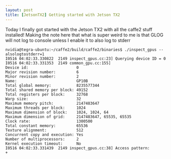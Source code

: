 ```yaml
---
layout: post
title: [JetsonTX2] Getting started with Jetson TX2
---
```


Today I finally got started with the Jetson TX2 with all the caffe2 stuff installed! Making the note here that what is super weird to me is that GLOG will not log to console unless I enable it to also log to stderr

```
nvidia@tegra-ubuntu:~/caffe2/build/caffe2/binaries$ ./inspect_gpus --alsologtostderr=1
I0516 04:02:33.330822  2149 inspect_gpus.cc:23] Querying device ID = 0
I0516 04:02:33.331353  2149 common_gpu.cc:155] 
Device id:                     0
Major revision number:         6
Minor revision number:         2
Name:                          GP10B
Total global memory:           8235577344
Total shared memory per block: 49152
Total registers per block:     32768
Warp size:                     32
Maximum memory pitch:          2147483647
Maximum threads per block:     1024
Maximum dimension of block:    1024, 1024, 64
Maximum dimension of grid:     2147483647, 65535, 65535
Clock rate:                    1300500
Total constant memory:         65536
Texture alignment:             512
Concurrent copy and execution: Yes
Number of multiprocessors:     2
Kernel execution timeout:      No
I0516 04:02:33.331439  2149 inspect_gpus.cc:38] Access pattern: 
+ 
```
